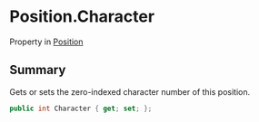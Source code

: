 # Position.Character

Property in [Position](/api/csharp/yarn.compiler.position.md)

## Summary


Gets or sets the zero-indexed character number of this position.


```csharp
public int Character { get; set; };
```

